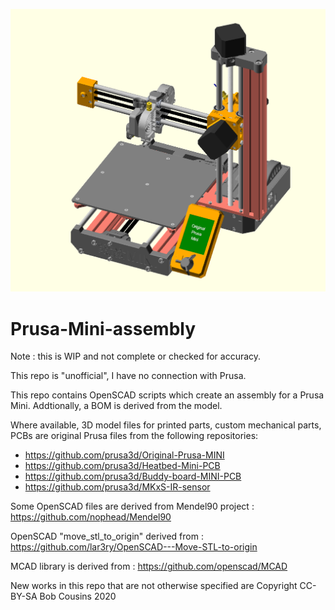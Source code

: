 ![main.png](scad_assembly/main.png)

# Prusa-Mini-assembly

Note : this is WIP and not complete or checked for accuracy.

This repo is "unofficial", I have no connection with Prusa.

This repo contains OpenSCAD scripts which create an assembly for a Prusa Mini. Addtionally, a BOM is derived from the model.

Where available, 3D model files for printed parts, custom mechanical parts, PCBs are original Prusa files from the following repositories:

- https://github.com/prusa3d/Original-Prusa-MINI
- https://github.com/prusa3d/Heatbed-Mini-PCB
- https://github.com/prusa3d/Buddy-board-MINI-PCB
- https://github.com/prusa3d/MKxS-IR-sensor

Some OpenSCAD files are derived from Mendel90 project : https://github.com/nophead/Mendel90

OpenSCAD "move_stl_to_origin" derived from : https://github.com/lar3ry/OpenSCAD---Move-STL-to-origin

MCAD library is derived from : https://github.com/openscad/MCAD

New works in this repo that are not otherwise specified are Copyright CC-BY-SA Bob Cousins 2020
